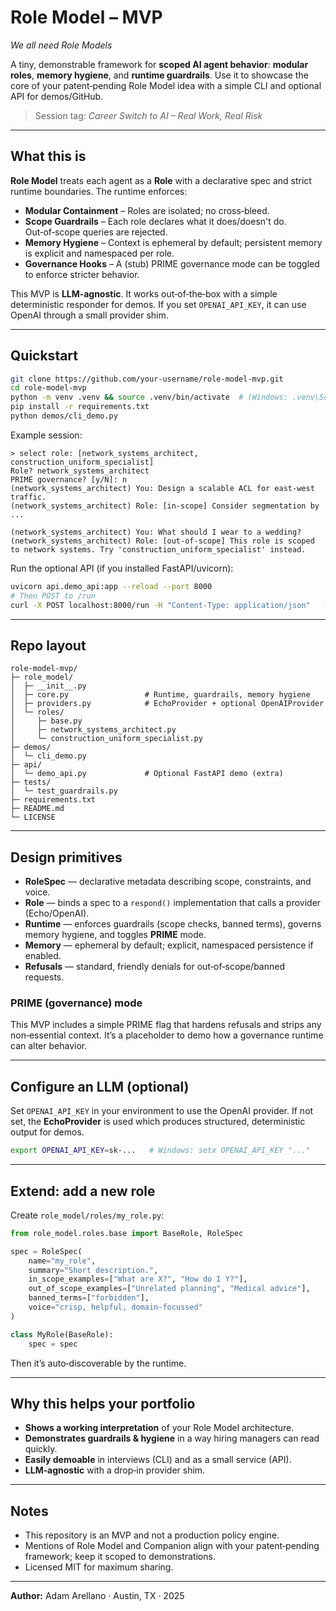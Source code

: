 # Role Model – MVP

_We all need Role Models_

A tiny, demonstrable framework for **scoped AI agent behavior**: **modular roles**, **memory hygiene**, and **runtime guardrails**. 
Use it to showcase the core of your patent‑pending Role Model idea with a simple CLI and optional API for demos/GitHub.

> Session tag: *Career Switch to AI – Real Work, Real Risk*

---

## What this is

**Role Model** treats each agent as a **Role** with a declarative spec and strict runtime boundaries. 
The runtime enforces:
- **Modular Containment** – Roles are isolated; no cross‑bleed.
- **Scope Guardrails** – Each role declares what it does/doesn't do. Out‑of‑scope queries are rejected.
- **Memory Hygiene** – Context is ephemeral by default; persistent memory is explicit and namespaced per role.
- **Governance Hooks** – A (stub) PRIME governance mode can be toggled to enforce stricter behavior.

This MVP is **LLM‑agnostic**. It works out‑of‑the‑box with a simple deterministic responder for demos. 
If you set `OPENAI_API_KEY`, it can use OpenAI through a small provider shim.

---

## Quickstart

```bash
git clone https://github.com/your-username/role-model-mvp.git
cd role-model-mvp
python -m venv .venv && source .venv/bin/activate  # (Windows: .venv\Scripts\activate)
pip install -r requirements.txt
python demos/cli_demo.py
```

Example session:

```
> select role: [network_systems_architect, construction_uniform_specialist]
Role? network_systems_architect
PRIME governance? [y/N]: n
(network_systems_architect) You: Design a scalable ACL for east-west traffic.
(network_systems_architect) Role: [in-scope] Consider segmentation by ...

(network_systems_architect) You: What should I wear to a wedding?
(network_systems_architect) Role: [out-of-scope] This role is scoped to network systems. Try 'construction_uniform_specialist' instead.
```

Run the optional API (if you installed FastAPI/uvicorn):

```bash
uvicorn api.demo_api:app --reload --port 8000
# Then POST to /run
curl -X POST localhost:8000/run -H "Content-Type: application/json"   -d '{"role":"network_systems_architect","query":"Design a firewall filter..."}'
```

---

## Repo layout

```
role-model-mvp/
├─ role_model/
│  ├─ __init__.py
│  ├─ core.py                 # Runtime, guardrails, memory hygiene
│  ├─ providers.py            # EchoProvider + optional OpenAIProvider
│  └─ roles/
│     ├─ base.py
│     ├─ network_systems_architect.py
│     └─ construction_uniform_specialist.py
├─ demos/
│  └─ cli_demo.py
├─ api/
│  └─ demo_api.py             # Optional FastAPI demo (extra)
├─ tests/
│  └─ test_guardrails.py
├─ requirements.txt
├─ README.md
└─ LICENSE
```

---

## Design primitives

- **RoleSpec** — declarative metadata describing scope, constraints, and voice.
- **Role** — binds a spec to a `respond()` implementation that calls a provider (Echo/OpenAI).
- **Runtime** — enforces guardrails (scope checks, banned terms), governs memory hygiene, and toggles **PRIME** mode.
- **Memory** — ephemeral by default; explicit, namespaced persistence if enabled.
- **Refusals** — standard, friendly denials for out‑of‑scope/banned requests.

### PRIME (governance) mode

This MVP includes a simple PRIME flag that hardens refusals and strips any non‑essential context. 
It’s a placeholder to demo how a governance runtime can alter behavior.

---

## Configure an LLM (optional)

Set `OPENAI_API_KEY` in your environment to use the OpenAI provider. If not set, the **EchoProvider** is used which produces structured, deterministic output for demos.

```bash
export OPENAI_API_KEY=sk-...   # Windows: setx OPENAI_API_KEY "..."
```

---

## Extend: add a new role

Create `role_model/roles/my_role.py`:

```python
from role_model.roles.base import BaseRole, RoleSpec

spec = RoleSpec(
    name="my_role",
    summary="Short description.",
    in_scope_examples=["What are X?", "How do I Y?"],
    out_of_scope_examples=["Unrelated planning", "Medical advice"],
    banned_terms=["forbidden"],
    voice="crisp, helpful, domain-focussed"
)

class MyRole(BaseRole):
    spec = spec
```

Then it’s auto‑discoverable by the runtime.

---

## Why this helps your portfolio

- **Shows a working interpretation** of your Role Model architecture.
- **Demonstrates guardrails & hygiene** in a way hiring managers can read quickly.
- **Easily demoable** in interviews (CLI) and as a small service (API).
- **LLM‑agnostic** with a drop‑in provider shim.

---

## Notes

- This repository is an MVP and not a production policy engine.
- Mentions of Role Model and Companion align with your patent‑pending framework; keep it scoped to demonstrations.
- Licensed MIT for maximum sharing.

---

**Author:** Adam Arellano · Austin, TX · 2025

